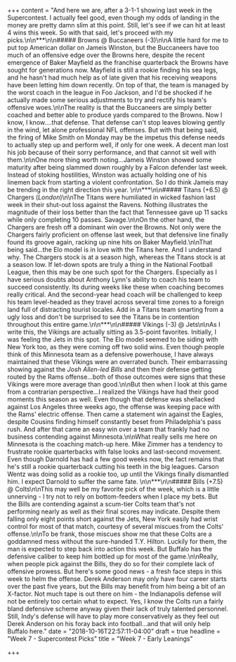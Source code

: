 +++
content = "And here we are, after a 3-1-1 showing last week in the Supercontest. I actually feel good, even though my odds of landing in the money are pretty damn slim at this point. Still, let's see if we can hit at least 4 wins this week. So with that said, let's proceed with my picks.\n\n***\n\n##### Browns @ Buccaneers (-3)\n\nA little hard for me to put top American dollar on Jameis Winston, but the Buccaneers have too much of an offensive edge over the Browns here, despite the recent emergence of Baker Mayfield as the franchise quarterback the Browns have sought for generations now. Mayfield is still a rookie finding his sea legs, and he hasn't had much help as of late given that his receiving weapons have been letting him down recently. On top of that, the team is managed by the worst coach in the league in Foo Jackson, and I'd be shocked if he actually made some serious adjustments to try and rectify his team's offensive woes.\n\nThe reality is that the Buccaneers are simply better coached and better able to produce yards compared to the Browns. Now I know, I know....that defense. That defense can't stop leaves blowing gently in the wind, let alone professional NFL offenses. But with that being said, the firing of Mike Smith on Monday may be the impetus this defense needs to actually step up and perform well, if only for one week. A decent man lost his job because of their sorry performance, and that cannot sit well with them.\n\nOne more thing worth noting...Jameis Winston showed some maturity after being slammed down roughly by a Falcon defender last week. Instead of stoking hostilities, Winston was actually holding one of his linemen back from starting a violent confrontation. So I do think Jameis may be trending in the right direction this year.  \n\n***\n\n##### Titans (+6.5) @ Chargers (_London_)\n\nThe Titans were humiliated in wicked fashion last week in their shut-out loss against the Ravens. Nothing illustrates the magnitude of their loss better than the fact that Tennessee gave up 11 sacks while only completing 10 passes. Savage.\n\nOn the other hand, the Chargers are fresh off a dominant win over the Browns. Not only were the Chargers fairly proficient on offense last week, but that defensive line finally found its groove again, racking up nine hits on Baker Mayfield.\n\nThat being said...the Elo model is in love with the Titans here. And I understand why. The Chargers stock is at a season high, whereas the Titans stock is at a season low. If let-down spots are truly a thing in the National Football League, then this may be one such spot for the Chargers. Especially as I have serious doubts about Anthony Lynn's ability to coach his team to succeed consistently. Its during weeks like these when coaching becomes really critical. And the second-year head coach will be challenged to keep his team level-headed as they travel across several time zones to a foreign land full of distracting tourist locales. Add in a Titans team smarting from a ugly loss and don't be surprised to see the Titans be in contention throughout this entire game.\n\n***\n\n##### Vikings (-3) @ Jets\n\nAs I write this, the Vikings are actually sitting as 3.5-point favorites. Initially, I was feeling the Jets in this spot. The Elo model seemed to be siding with New York too, as they were coming off two solid wins. Even though people think of this Minnesota team as a defensive powerhouse, I have always maintained that these Vikings were an overrated bunch. Their embarrassing showing against the _Josh Allen-led Bills_ and then their defense getting routed by the Rams offense...both of those outcomes were signs that these Vikings were more average than good.\n\nBut then when I look at this game from a contrarian perspective...I realized the Vikings have had their good moments this season as well. Even though that defense was shellacked against Los Angeles three weeks ago, the offense was keeping pace with the Rams' electric offense. Then came a statement win against the Eagles, despite Cousins finding himself constantly beset from Philadelphia's pass rush. And after that came an easy win over a team that frankly had no business contending against Minnesota.\n\nWhat really sells me here on Minnesota is the coaching match-up here. Mike Zimmer has a tendency to frustrate rookie quarterbacks with false looks and last-second movement. Even though Darnold has had a few good weeks now, the fact remains that he's still a rookie quarterback cutting his teeth in the big leagues. Carson Wentz was doing solid as a rookie too, up until the Vikings finally dismantled him. I expect Darnold to suffer the same fate. \n\n***\n\n##### Bills (+7.5) @ Colts\n\nThis may well be my favorite pick of the week, which is a little unnerving - I try not to rely on bottom-feeders when I place my bets. But the Bills are contending against a scum-tier Colts team that's not performing nearly as well as their final scores may indicate. Despite them falling only eight points short against the Jets, New York easily had wrist control for most of that match, courtesy of several miscues from the Colts' offense.\n\nTo be frank, those miscues show me that these Colts are a goddamned mess without the sure-handed T.Y. Hilton. Luckily for them, the man is expected to step back into action this week. But Buffalo has the defensive caliber to keep him bottled up for most of the game.\n\nReally, when people pick against the Bills, they do so for their complete lack of offensive prowess. But here's some good news - a fresh face steps in this week to helm the offense. Derek Anderson may only have four career starts over the past five years, but the Bills may benefit from him being a bit of an X-factor. Not much tape is out there on him - the Indianapolis defense will not be entirely too certain what to expect. Yes, I know the Colts run a fairly bland defensive scheme anyway given their lack of truly talented personnel. Still, Indy's defense will have to play more conservatively as they feel out Derek Anderson on his foray back into football...and that will only help Buffalo here."
date = "2018-10-16T22:57:11-04:00"
draft = true
headline = "Week 7 - Supercontest Picks"
title = "Week 7 - Early Leanings"

+++
